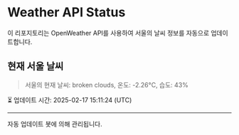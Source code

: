 
# Weather API Status

이 리포지토리는 OpenWeather API를 사용하여 서울의 날씨 정보를 자동으로 업데이트합니다.

## 현재 서울 날씨
> 서울의 현재 날씨: broken clouds, 온도: -2.26°C, 습도: 43%

⏳ 업데이트 시간: 2025-02-17 15:11:24 (UTC)

---
자동 업데이트 봇에 의해 관리됩니다.
